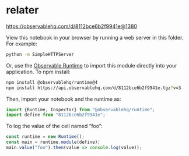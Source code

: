 # relater

https://observablehq.com/d/8112bce6b2f9941e@1380

View this notebook in your browser by running a web server in this folder. For
example:

~~~sh
python -m SimpleHTTPServer
~~~

Or, use the [Observable Runtime](https://github.com/observablehq/runtime) to
import this module directly into your application. To npm install:

~~~sh
npm install @observablehq/runtime@4
npm install https://api.observablehq.com/d/8112bce6b2f9941e.tgz?v=3
~~~

Then, import your notebook and the runtime as:

~~~js
import {Runtime, Inspector} from "@observablehq/runtime";
import define from "8112bce6b2f9941e";
~~~

To log the value of the cell named “foo”:

~~~js
const runtime = new Runtime();
const main = runtime.module(define);
main.value("foo").then(value => console.log(value));
~~~
